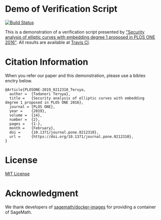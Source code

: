 # Demo of Verification Script

[![Build Status](https://travis-ci.org/tell/security-analysis-plos-one-2016.svg?branch=master)](https://travis-ci.org/tell/security-analysis-plos-one-2016)

This is a demonstration of a verification script presented by ["Security analysis of elliptic curves with embedding degree 1 proposed in PLOS ONE 2016"](https://doi.org/10.1371/journal.pone.0212310).
All results are available at [Travis CI](https://travis-ci.org/tell/security-analysis-plos-one-2016).

# Citation Information

When you refer our paper and this demonstration, please use a bibtex enctry below.
```
@Article{PLOSONE-2019_0212310_Teruya,
  author =  {Tadanori Teruya},
  title =   {Security analysis of elliptic curves with embedding degree 1 proposed in PLOS ONE 2016},
  journal = {PLOS ONE},
  year =    {2019},
  volume =  {14},
  number =  {2},
  pages =   {1-},
  month =   {February},
  doi =     {10.1371/journal.pone.0212310},
  url =     {https://doi.org/10.1371/journal.pone.0212310},
}
```

# License

[MIT License](https://opensource.org/licenses/MIT)

# Acknowledgment

We thank developers of [sagemath/docker-images](https://github.com/sagemath/docker-images) for providing a container of SageMath.
